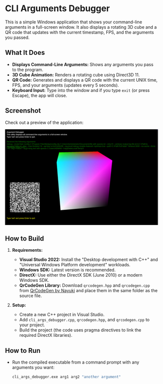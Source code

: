 # CLI Arguments Debugger

This is a simple Windows application that shows your command-line arguments in a full-screen window. It also displays a rotating 3D cube and a QR code that updates with the current timestamp, FPS, and the arguments you passed.

## What It Does

- **Displays Command-Line Arguments:** Shows any arguments you pass to the program.
- **3D Cube Animation:** Renders a rotating cube using Direct3D 11.
- **QR Code:** Generates and displays a QR code with the current UNIX time, FPS, and your arguments (updates every 5 seconds).
- **Keyboard Input:** Type into the window and if you type `exit` (or press Escape), the app will close.

## Screenshot

Check out a preview of the application:

![CLI Arguments Debugger Screenshot](images/screenshot.jpg)

## How to Build

1. **Requirements:**
   - **Visual Studio 2022:** Install the "Desktop development with C++" and "Universal Windows Platform development" workloads.
   - **Windows SDK:** Latest version is recommended.
   - **DirectX:** Use either the DirectX SDK (June 2010) or a modern Windows SDK.
   - **QrCodeGen Library:** Download `qrcodegen.hpp` and `qrcodegen.cpp` from [QrCodeGen by Nayuki](https://github.com/nayuki/QR-Code-generator) and place them in the same folder as the source file.

2. **Setup:**
   - Create a new C++ project in Visual Studio.
   - Add `cli_args_debugger.cpp`, `qrcodegen.hpp`, and `qrcodegen.cpp` to your project.
   - Build the project (the code uses pragma directives to link the required DirectX libraries).

## How to Run

- Run the compiled executable from a command prompt with any arguments you want:
  ```bat
  cli_args_debugger.exe arg1 arg2 "another argument"
